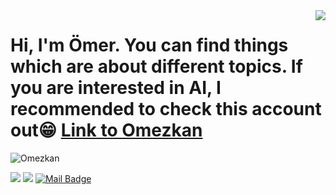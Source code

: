 <img align='right' src="https://github-readme-stats.vercel.app/api?username=Omezkan&theme=radical&show_icons=true">

# Hi, I'm Ömer. You can find things which are about different topics. If you are interested in AI, I recommended to check this account out😁 [Link to Omezkan](https://github.com/Omezkan)


<p align="left"> <img src="https://komarev.com/ghpvc/?username=Omezkan" alt="Omezkan" /> </p>

<!--- Most used languages
[![Top Langs](https://github-readme-stats.vercel.app/api/top-langs/?username=Omezkan)](https://github.com/anuraghazra/github-readme-stats)
-->
  
[![](https://img.shields.io/badge/linkedin-%230077B5.svg?&style=for-the-badge&logo=linkedin&logoColor=white)](https://www.linkedin.com/in/omer-ozkan-5ba79a1b7/)
[![](https://img.shields.io/badge/medium-%2312100E.svg?&style=for-the-badge&logo=medium&logoColor=white)](https://omerozkann.medium.com/)
[![Mail Badge](https://img.shields.io/badge/omerozkann1010@gmail.com-c14438?style=for-the-badge&logo=Gmail&logoColor=white&link=mailto:omerozkann1010@gmail.com)](mailto:omerozkann1010@gmail.com)

